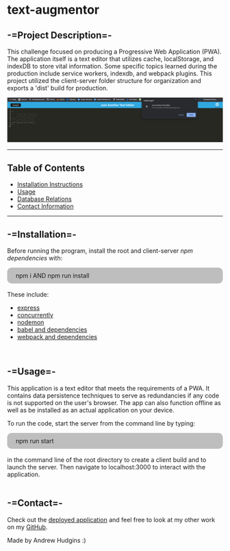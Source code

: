 # text-augmentor

## -=Project Description=-

This challenge focused on producing a Progressive Web Application (PWA). The application itself is a text editor that utilizes cache, localStorage, and indexDB to store vital information. Some specific topics learned during the production include service workers, indexdb, and webpack plugins. This project utilized the client-server folder structure for organization and exports a 'dist' build for production.

![A screenshot showing the application's user interface and application download pop-up](./client/src/images/applicationView.jpg)

---

## Table of Contents

- [Installation Instructions](#installation)
- [Usage](#usage)
- [Database Relations](#database-relations)
- [Contact Information](#contact)

---

## -=Installation=-

Before running the program, install the root and client-server _npm dependencies_ with:

<div style="background-color:rgba(0, 0, 0, 0.25); vertical-align: middle; padding:10px 20px; border-radius: 10px">
npm i AND npm run install
</div>
<br>
These include:

- [express](https://www.npmjs.com/package/express)
- [concurrently](https://www.npmjs.com/package/concurrently)
- [nodemon](https://www.npmjs.com/package/nodemon)
- [babel and dependencies](https://www.npmjs.com/package/@babel/core)
- [webpack and dependencies](https://www.npmjs.com/package/webpack)

<br>

## -=Usage=-

This application is a text editor that meets the requirements of a PWA. It contains data persistence techniques to serve as redundancies if any code is not supported on the user's browser. The app can also function offline as well as be installed as an actual application on your device.

To run the code, start the server from the command line by typing:

<div style="background-color:rgba(0, 0, 0, 0.25); vertical-align: middle; padding:10px 20px; border-radius: 10px">
npm run start
</div>

<br>
in the command line of the root directory to create a client build and to launch the server. Then navigate to localhost:3000 to interact with the application. 
<br><br>

## -=Contact=-

Check out the [deployed application]() and feel free to look at my other work on my [GitHub](https://github.com/AHudg).

Made by Andrew Hudgins :)
